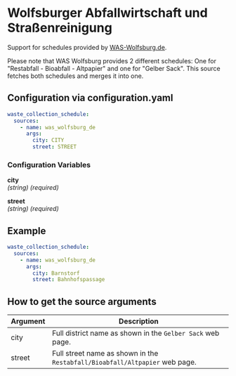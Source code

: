 # Wolfsburger Abfallwirtschaft und Straßenreinigung

Support for schedules provided by [WAS-Wolfsburg.de](https://was-wolfsburg.de).

Please note that WAS Wolfsburg provides 2 different schedules: One for "Restabfall - Bioabfall - Altpapier" and one for "Gelber Sack". This source fetches both schedules and merges it into one.

## Configuration via configuration.yaml

```yaml
waste_collection_schedule:
  sources:
    - name: was_wolfsburg_de
      args:
        city: CITY
        street: STREET
```

### Configuration Variables

**city**  
*(string) (required)*

**street**  
*(string) (required)*

## Example

```yaml
waste_collection_schedule:
  sources:
    - name: was_wolfsburg_de
      args:
        city: Barnstorf
        street: Bahnhofspassage
```

## How to get the source arguments

| Argument | Description |
| ----------- | ----------- |
| city | Full district name as shown in the `Gelber Sack` web page. |
| street | Full street name as shown in the `Restabfall/Bioabfall/Altpapier` web page. |
